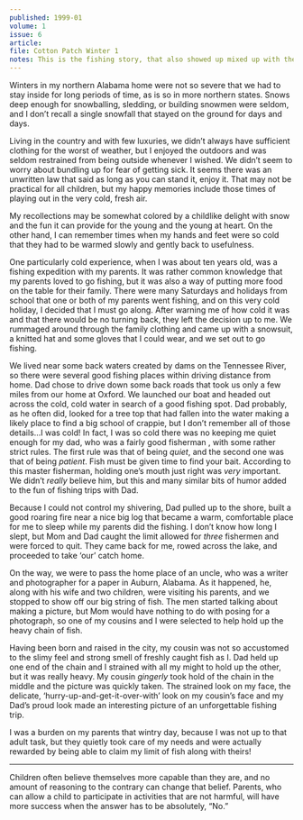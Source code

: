 ```yaml
---
published: 1999-01
volume: 1
issue: 6
article: 
file: Cotton Patch Winter 1
notes: This is the fishing story, that also showed up mixed up with the Volume 2 Christmas Story. In that mixed up state, it said Article 13 at top. So perhaps it was Article 13.
---
```

Winters in my northern Alabama home were not so severe that we had to stay inside for long periods of time, as is so in more northern states. Snows deep enough for snowballing, sledding, or building snowmen were seldom, and I don’t recall a single snowfall that stayed on the ground for days and days.

Living in the country and with few luxuries, we didn’t always have sufficient clothing for the worst of weather, but I enjoyed the outdoors and was seldom restrained from being outside whenever I wished. We didn’t seem to worry about bundling up for fear of getting sick. It seems there was an unwritten law that said as long as you can stand it, enjoy it. That may not be practical for all children, but my happy memories include those times of playing out in the very cold, fresh air.

My recollections may be somewhat colored by a childlike delight with snow and the fun it can provide for the young and the young at heart. On the other hand, I can remember times when my hands and feet were so cold that they had to be warmed slowly and gently back to usefulness.

One particularly cold experience, when I was about ten years old, was a fishing expedition with my parents. It was rather common knowledge that my parents loved to go fishing, but it was also a way of putting more food on the table for their family. There were many Saturdays and holidays from school that one or both of my parents went fishing, and on this very cold holiday, I decided that I must go along. After warning me of how cold it was and that there would be no turning back, they left the decision up to me. We rummaged around through the family clothing and came up with a snowsuit, a knitted hat and some gloves that I could wear, and we set out to go fishing.

We lived near some back waters created by dams on the Tennessee River, so there were several good fishing places within driving distance from home. Dad chose to drive down some back roads that took us only a few miles from our home at Oxford. We launched our boat and headed out across the cold, cold water in search of a good fishing spot. Dad probably, as he often did, looked for a tree top that had fallen into the water making a likely place to find a big school of crappie, but I don’t remember all of those details...I was cold! In fact, I was so cold there was no keeping me quiet enough for my dad, who was a fairly good fisherman , with some rather strict rules. The first rule was that of being *quiet*, and the second one was that of being *patient*. Fish must be given time to find your bait. According to this master fisherman, holding one’s mouth just right was *very* important. We didn’t *really* believe him, but this and many similar bits of humor added to the fun of fishing trips with Dad.

Because I could not control my shivering, Dad pulled up to the shore, built a good roaring fire near a nice big log that became a warm, comfortable place for me to sleep while my parents did the fishing. I don’t know how long I slept, but Mom and Dad caught the limit allowed for *three* fishermen and were forced to quit. They came back for me, rowed across the lake, and proceeded to take ‘our’ catch home.

On the way, we were to pass the home place of an uncle, who was a writer and photographer for a paper in Auburn, Alabama. As it happened, he, along with his wife and two children, were visiting his parents, and we stopped to show off our big string of fish. The men started talking about making a picture, but Mom would have nothing to do with posing for a photograph, so one of my cousins and I were selected to help hold up the heavy chain of fish.

Having been born and raised in the city, my cousin was not so accustomed to the slimy feel and strong smell of freshly caught fish as I. Dad held up one end of the chain and I strained with all my might to hold up the other, but it was really heavy. My cousin *gingerly* took hold of the chain in the middle and the picture was quickly taken. The strained look on my face, the delicate, ‘hurry-up-and-get-it-over-with’ look on my cousin’s face and my Dad’s proud look made an interesting picture of an unforgettable fishing trip.

I was a burden on my parents that wintry day, because I was not up to that adult task, but they quietly took care of my needs and were actually rewarded by being able to claim my limit of fish along with theirs!


---- 
Children often believe themselves more capable than they are, and no amount of reasoning to the contrary can change that belief. Parents, who can allow a child to participate in activities that are not harmful, will have more success when the answer has to be absolutely, “No.”
